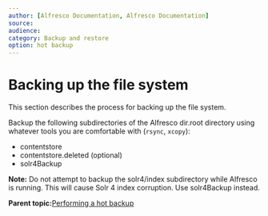 ```yaml
---
author: [Alfresco Documentation, Alfresco Documentation]
source: 
audience: 
category: Backup and restore
option: hot backup
---
```


# Backing up the file system

This section describes the process for backing up the file system.

Backup the following subdirectories of the Alfresco dir.root directory using whatever tools you are comfortable with \(`rsync`, `xcopy`\):

-   contentstore
-   contentstore.deleted \(optional\)
-   solr4Backup

**Note:** Do not attempt to backup the solr4/index subdirectory while Alfresco is running. This will cause Solr 4 index corruption. Use solr4Backup instead.

**Parent topic:**[Performing a hot backup](../tasks/backup-hot.md)

